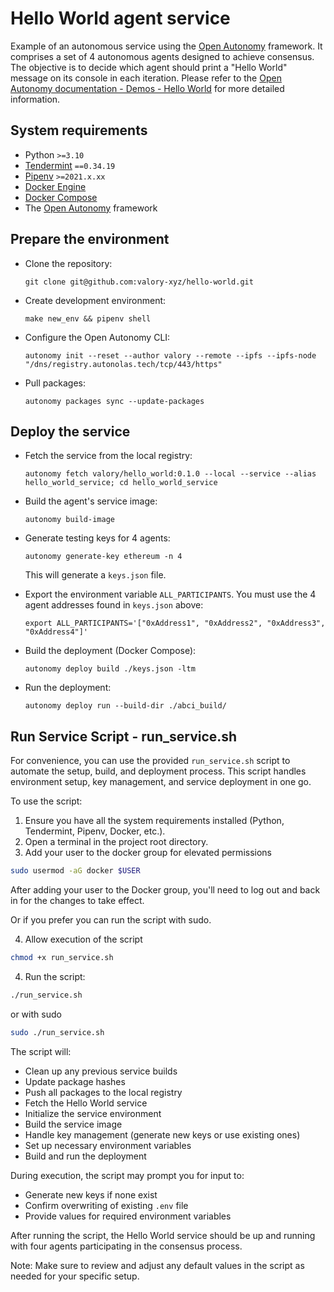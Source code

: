 # Hello World agent service

Example of an autonomous service using the [Open Autonomy](https://docs.autonolas.network/open-autonomy/) framework. It comprises a set of 4 autonomous agents designed to achieve consensus. The objective is to decide which agent should print a "Hello World" message on its console in each iteration. Please refer to the [Open Autonomy documentation - Demos - Hello World](https://docs.autonolas.network/demos/hello-world/) for more detailed information.

## System requirements

- Python `>=3.10`
- [Tendermint](https://docs.tendermint.com/v0.34/introduction/install.html) `==0.34.19`
- [Pipenv](https://pipenv.pypa.io/en/latest/installation.html) `>=2021.x.xx`
- [Docker Engine](https://docs.docker.com/engine/install/)
- [Docker Compose](https://docs.docker.com/compose/install/)
- The [Open Autonomy](https://docs.autonolas.network/open-autonomy/guides/set_up/#set-up-the-framework) framework

## Prepare the environment

- Clone the repository:

      git clone git@github.com:valory-xyz/hello-world.git

- Create development environment:

      make new_env && pipenv shell

- Configure the Open Autonomy CLI:

      autonomy init --reset --author valory --remote --ipfs --ipfs-node "/dns/registry.autonolas.tech/tcp/443/https"

- Pull packages:

      autonomy packages sync --update-packages

## Deploy the service

- Fetch the service from the local registry:

      autonomy fetch valory/hello_world:0.1.0 --local --service --alias hello_world_service; cd hello_world_service

- Build the agent's service image:

      autonomy build-image

- Generate testing keys for 4 agents:

      autonomy generate-key ethereum -n 4

  This will generate a `keys.json` file.

- Export the environment variable `ALL_PARTICIPANTS`. You must use the 4 agent addresses found in `keys.json` above:

      export ALL_PARTICIPANTS='["0xAddress1", "0xAddress2", "0xAddress3", "0xAddress4"]'

- Build the deployment (Docker Compose):

      autonomy deploy build ./keys.json -ltm

- Run the deployment:

      autonomy deploy run --build-dir ./abci_build/

## Run Service Script - run_service.sh

For convenience, you can use the provided `run_service.sh` script to automate the setup, build, and deployment process. This script handles environment setup, key management, and service deployment in one go.

To use the script:

1. Ensure you have all the system requirements installed (Python, Tendermint, Pipenv, Docker, etc.).
2. Open a terminal in the project root directory.
3. Add your user to the docker group for elevated permissions

```bash
sudo usermod -aG docker $USER
```

After adding your user to the Docker group, you'll need to log out and back in for the changes to take effect.

Or if you prefer you can run the script with sudo.

4. Allow execution of the script

```bash
chmod +x run_service.sh
```

4. Run the script:

```bash
./run_service.sh
```

or with sudo

```bash
sudo ./run_service.sh
```

The script will:

- Clean up any previous service builds
- Update package hashes
- Push all packages to the local registry
- Fetch the Hello World service
- Initialize the service environment
- Build the service image
- Handle key management (generate new keys or use existing ones)
- Set up necessary environment variables
- Build and run the deployment

During execution, the script may prompt you for input to:
- Generate new keys if none exist
- Confirm overwriting of existing `.env` file
- Provide values for required environment variables

After running the script, the Hello World service should be up and running with four agents participating in the consensus process.

Note: Make sure to review and adjust any default values in the script as needed for your specific setup.
